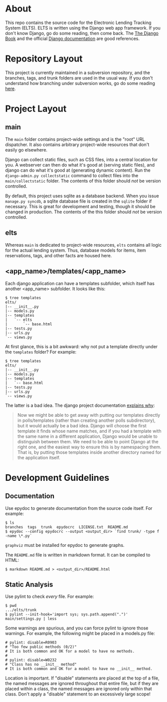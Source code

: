 About
=====

This repo contains the source code for the Electronic Lending Tracking System
(ELTS). ELTS is written using the Django web app framework. If you don't know
Django, go do some reading, then come back. The [The Django
Book](http://www.djangobook.com/en/2.0/index.html) and the official [Django
documentation](https://docs.djangoproject.com/en/dev/) are good references.

Repository Layout
=================

This project is currently maintained in a subversion repository, and the
branches, tags, and trunk folders are used in the usual way. If you don't
understand how branching under subversion works, go do some reading
[here](http://svnbook.red-bean.com/en/1.5/svn.branchmerge.html).

Project Layout
==============

main
----

The `main` folder contains project-wide settings and is the "root" URL
dispatcher. It also contains arbitrary project-wide resources that don't easily
go elsewhere.

Django can collect static files, such as CSS files, into a central location for
you. A webserver can then do what it's good at (serving static files), and
django can do what it's good at (generating dynamic content). Run the
`django-admin.py collectstatic` command to collect files into the
`main/collectstatic` folder. The contents of this folder should *not* be
version controlled.

By default, this project uses sqlite as a database backend. When you issue
`manage.py syncdb`, a sqlite database file is created in the `sqlite` folder if
necessary. This is great for development and testing, though it should be
changed in production. The contents of the this folder should *not* be version
controlled.

elts
----

Whereas `main` is dedicated to project-wide resources, `elts` contains all
logic for the actual lending system. Thus, database models for items, item
reservations, tags, and other facts are housed here.

&lt;app\_name&gt;/templates/&lt;app\_name&gt;
---------------------------------------------

Each django application can have a templates subfolder, which itself has
another &lt;app\_name&gt; subfolder. It looks like this:

    $ tree templates
    elts/
    |-- __init__.py
    |-- models.py
    |-- templates
    |   `-- elts
    |       `-- base.html
    |-- tests.py
    |-- urls.py
    `-- views.py

At first glance, this is a bit awkward: why not put a template directly under
the `templates` folder? For example:

    $ tree templates
    elts/
    |-- __init__.py
    |-- models.py
    |-- templates
    |   `-- base.html
    |-- tests.py
    |-- urls.py
    `-- views.py

The latter is a bad idea. The django project documentation [explains
why](https://docs.djangoproject.com/en/1.5/intro/tutorial03/#write-views-that-actually-do-something):

> Now we might be able to get away with putting our templates directly in
> polls/templates (rather than creating another polls subdirectory), but it
> would actually be a bad idea. Django will choose the first template it finds
> whose name matches, and if you had a template with the same name in a
> different application, Django would be unable to distinguish between them. We
> need to be able to point Django at the right one, and the easiest way to
> ensure this is by namespacing them. That is, by putting those templates
> inside another directory named for the application itself.

Development Guidelines
======================

Documentation
-------------

Use epydoc to generate documentation from the source code itself. For example:

    $ ls
    branches  tags  trunk  epydocrc  LICENSE.txt  README.md
    $ epydoc --config epydocrc --output <output_dir> `find trunk/ -type f -name \*.py`

`graphviz` must be installed for epydoc to generate graphs.

The `README.md` file is written in markdown format. It can be compiled to HTML:

    $ markdown README.md > <output_dir>/README.html

Static Analysis
---------------

Use pylint to check *every* file. For example:

    $ pwd
    .../elts/trunk
    $ pylint --init-hook='import sys; sys.path.append(".")' main/settings.py | less

Some warnings are spurious, and you can force pylint to ignore those warnings.
For example, the following might be placed in a models.py file:

    # pylint: disable=R0903
    # "Too few public methods (0/2)" 
    # It is both common and OK for a model to have no methods.
    #
    # pylint: disable=W0232
    # "Class has no __init__ method" 
    # It is both common and OK for a model to have no __init__ method.

Location is important. If "disable" statements are placed at the top of a file,
the named messages are ignored throughout that entire file, but if they are
placed within a class, the named messages are ignored only within that class.
Don't apply a "disable" statement to an excessively large scope!
